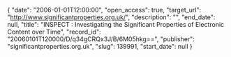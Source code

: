 {
  "date": "2006-01-01T12:00:00", 
  "open_access": true, 
  "target_url": "http://www.significantproperties.org.uk/", 
  "description": "", 
  "end_date": null, 
  "title": "INSPECT : Investigating the Significant Properties of Electronic Content over Time", 
  "record_id": "20060101T120000/D/q34gCRQx3J/B/6M05hkg==", 
  "publisher": "significantproperties.org.uk", 
  "slug": 139991, 
  "start_date": null
}

